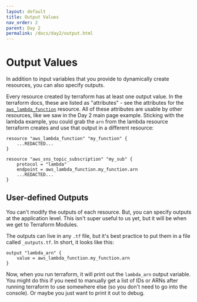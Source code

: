 ```yaml
---
layout: default
title: Output Values
nav_order: 2
parent: Day 2
permalink: /docs/day2/output.html
---
```


# Output Values

In addition to input variables that you provide to dynamically create resources, you can also specify outputs. 

Every resource created by terraform has at least one output value. In the terraform docs, these are listed as "attributes" - see the attributes for the [`aws_lambda_function`](https://registry.terraform.io/providers/hashicorp/aws/latest/docs/resources/lambda_function#attributes-reference) resource. All of these attributes are usable by other resources, like we saw in the Day 2 main page example. Sticking with the lambda example, you could grab the `arn` from the lambda resource terraform creates and use that output in a different resource:

```
resource "aws_lambda_function" "my_function" {
    ...REDACTED...
}

resource "aws_sns_topic_subscription" "my_sub" {
    protocol = "lambda"
    endpoint = aws_lambda_function.my_function.arn
    ...REDACTED...
}
```

## User-defined Outputs

You can't modify the outputs of each resource. But, you can specify outputs at the application level. This isn't super useful to us yet, but it will be when we get to Terraform Modules.

The outputs can live in any `.tf` file, but it's best practice to put them in a file called `_outputs.tf`. In short, it looks like this:

```
output "lambda_arn" {
    value = aws_lambda_function.my_function.arn
}
```

Now, when you run terraform, it will print out the `lambda_arn` output variable. You might do this if you need to manually get a list of IDs or ARNs after running terraform to use somewhere else (so you don't need to go into the console). Or maybe you just want to print it out to debug.